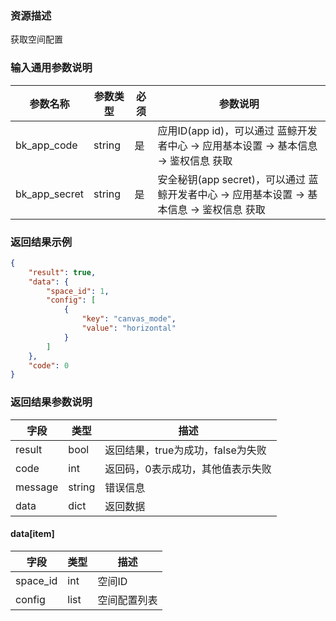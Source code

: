 ### 资源描述

获取空间配置

### 输入通用参数说明
| 参数名称          | 参数类型   | 必须 | 参数说明                                                       |
|---------------|--------|----|------------------------------------------------------------|
| bk_app_code   | string | 是  | 应用ID(app id)，可以通过 蓝鲸开发者中心 -> 应用基本设置 -> 基本信息 -> 鉴权信息 获取     |
| bk_app_secret | string | 是  | 安全秘钥(app secret)，可以通过 蓝鲸开发者中心 -> 应用基本设置 -> 基本信息 -> 鉴权信息 获取 |

### 返回结果示例

```json
{
    "result": true,
    "data": {
        "space_id": 1,
        "config": [
            {
                "key": "canvas_mode",
                "value": "horizontal"
            }
        ]
    },
    "code": 0
}
```
### 返回结果参数说明

| 字段      | 类型     | 描述                    |
|---------|--------|-----------------------|
| result  | bool   | 返回结果，true为成功，false为失败 |
| code    | int    | 返回码，0表示成功，其他值表示失败     |
| message | string | 错误信息                  |
| data    | dict   | 返回数据                  |

#### data[item]
| 字段       | 类型   | 描述     |
|----------|------|--------|
| space_id | int  | 空间ID   |
| config   | list | 空间配置列表 |
